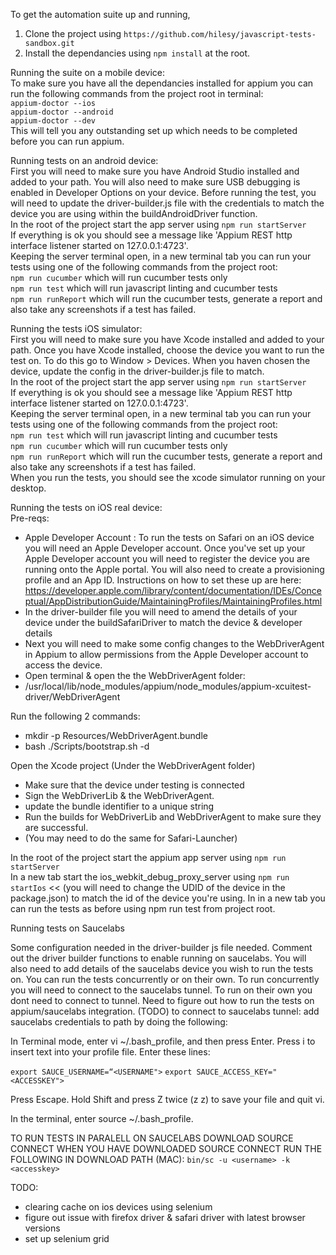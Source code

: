 To get the automation suite up and running, 
1) Clone the project using ```https://github.com/hilesy/javascript-tests-sandbox.git```
2) Install the dependancies using ```npm install``` at the root.


Running the suite on a mobile device:  
To make sure you have all the dependancies installed for appium you can run the following commands from the project root in terminal:   
```appium-doctor --ios```  
```appium-doctor --android```  
```appium-doctor --dev```  
This will tell you any outstanding set up which needs to be completed before you can run appium.


Running tests on an android device:  
First you will need to make sure you have Android Studio installed and added to your path. You will also need to make sure USB debugging is enabled in Developer Options on your device. Before running the test, you will need to update the driver-builder.js file with the credentials to match the device you are using within the buildAndroidDriver function.  
In the root of the project start the app server using ```npm run startServer```  
If everything is ok you should see a message like 'Appium REST http interface listener started on 127.0.0.1:4723'.  
Keeping the server terminal open, in a new terminal tab you can run your tests using one of the following commands from the project root:  
```npm run cucumber``` which will run cucumber tests only  
```npm run test``` which will run javascript linting and cucumber tests  
```npm run runReport``` which will run the cucumber tests, generate a report and also take any screenshots if a test has failed.  


Running the tests iOS simulator:  
First you will need to make sure you have Xcode installed and added to your path. Once you have Xcode installed, choose the device you want to run the test on. To do this go to Window > Devices. When you haven chosen the device, update the config in the driver-builder.js file to match.  
In the root of the project start the app server using ```npm run startServer```  
If everything is ok you should see a message like 'Appium REST http interface listener started on 127.0.0.1:4723'.  
Keeping the server terminal open, in a new terminal tab you can run your tests using one of the following commands from the project root:  
```npm run test``` which will run javascript linting and cucumber tests  
```npm run cucumber``` which will run cucumber tests only  
```npm run runReport``` which will run the cucumber tests, generate a report and also take any screenshots if a test has failed.  
When you run the tests, you should see the xcode simulator running on your desktop.   


Running the tests on iOS real device:  
Pre-reqs: 
- Apple Developer Account : To run the tests on Safari on an iOS device you will need an Apple Developer account. Once you've set up your Apple Developer account you will need to register the device you are running onto the Apple portal. 
You will also need to create a provisioning profile and an App ID. Instructions on how to set these up are here:
https://developer.apple.com/library/content/documentation/IDEs/Conceptual/AppDistributionGuide/MaintainingProfiles/MaintainingProfiles.html
- In the driver-builder file you will need to amend the details of your device under the buildSafariDriver to match the device & developer details
- Next you will need to make some config changes to the WebDriverAgent in Appium to allow permissions from the Apple Developer account to access the device. 
- Open terminal & open the the WebDriverAgent folder:
- /usr/local/lib/node_modules/appium/node_modules/appium-xcuitest-driver/WebDriverAgent

Run the following 2 commands:
- mkdir -p Resources/WebDriverAgent.bundle
- bash ./Scripts/bootstrap.sh -d

Open the Xcode project (Under the WebDriverAgent folder) 
- Make sure that the device under testing is connected
- Sign the WebDriverLib & the WebDriverAgent.
- update the bundle identifier to a unique string
- Run the builds for WebDriverLib and WebDriverAgent to make sure they are successful.
- (You may need to do the same for Safari-Launcher)

In the root of the project start the appium app server using ```npm run startServer```  
In a new tab start the ios_webkit_debug_proxy_server using ```npm run startIos``` << (you will need to change the UDID of the device in the package.json) to match the id of the device you're using.
In in a new tab you can run the tests as before using npm run test from project root.


Running tests on Saucelabs  

Some configuration needed in the driver-builder js file needed. Comment out the driver builder functions to enable running on saucelabs. You will also need to add details of the saucelabs device you wish to run the tests on. You can run the tests concurrently or on their own. To run concurrently you will need to connect to the saucelabs tunnel. To run on their own you dont need to connect to tunnel. 
Need to figure out how to run the tests on appium/saucelabs integration. 
(TODO)
to connect to saucelabs tunnel: add saucelabs credentials to path by doing the following:

In Terminal mode, enter vi ~/.bash_profile, and then press Enter.
Press i to insert text into your profile file.
Enter these lines:

```export SAUCE_USERNAME=“<USERNAME">```
```export SAUCE_ACCESS_KEY="<ACCESSKEY">```

Press Escape.
Hold Shift and press Z twice (z z) to save your file and quit vi.

In the terminal, enter source ~/.bash_profile.


TO RUN TESTS IN PARALELL ON SAUCELABS DOWNLOAD SOURCE CONNECT
WHEN YOU HAVE DOWNLOADED SOURCE CONNECT RUN THE FOLLOWING IN DOWNLOAD PATH (MAC):
```bin/sc -u <username> -k <accesskey>```







TODO:
- clearing cache on ios devices using selenium
- figure out issue with firefox driver & safari driver with latest browser versions
- set up selenium grid



